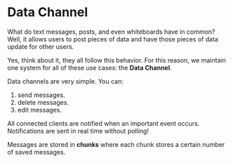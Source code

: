 # Data Channel

What do text messages, posts, and even whiteboards have in common?
Well, it allows users to post pieces of data and have those pieces of data update for other users.

Yes, think about it, they all follow this behavior.
For this reason, we maintain one system for all of these use cases: the **Data Channel**.

Data channels are very simple.
You can:

1. send messages.
2. delete messages.
3. edit messages.

All connected clients are notified when an important event occurs.
Notifications are sent in real time without polling!

Messages are stored in **chunks** where each chunk stores a certain number of saved messages.

